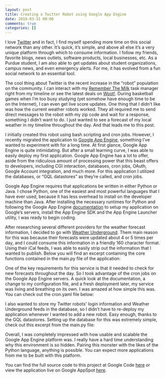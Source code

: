 ```yaml
---
layout: post
title: Creating a Twitter Robot using Google App Engine
date: 2010-03-31 00:00
comments: true
categories: []
---
```

<p>I love <a href="http://www.twitter.com/" target="_blank">Twitter</a> and in fact, I find myself spending more time on this social network than any other. It&rsquo;s quick, it&rsquo;s simple, and above all else it&rsquo;s a very unique platform through which to consume information. I follow my friends, favorite blogs, news outlets, software products, local businesses, etc. As a Purdue student, I am also able to get updates about student organizations, campus news, and even emergency alerts. For me, it has evolved from a fun social network to an essential tool.</p>

<p>The cool thing about Twitter is the recent increase in the &ldquo;robot&rdquo; population on the community. I can interact with my <a href="http://www.rememberthemilk.com/" target="_blank">Remember The Milk</a> task manager right from my timeline or see the latest deals on <a href="http://www.woot.com/" target="_blank">Woot!</a>. During basketball games when I&rsquo;m too busy studying (yet somehow have enough time to be on the Internet), I can even get live score updates. One thing that I didn&rsquo;t like was how the current weather robots worked. They all required me to send direct messages to the robot with my zip code and wait for a response, something I didn&rsquo;t want to do. I just wanted to see a forecast of my local weather in my timeline throughout the day. And that leads me to this post.</p>

<p>I initially created this robot using bash scripting and cron jobs. However, I recently migrated the application to <a href="http://appengine.google.com/" target="_blank">Google App Engine</a>, something I&rsquo;ve wanted to experiment with for a long time. At first glance, Google App Engine is quite intimidating. But after a small learning curve, I was able to easily deploy my first application. Google App Engine has a lot to offer, aside from the ridiculous amount of processing power that this beast offers to developers, including CGI interaction, databases, cron jobs, OAuth, Google Account integration, and much more. For this application I utilized the databases, or &ldquo;GQL datastores&rdquo; as they&rsquo;re called, and cron jobs.</p>

<p>Google App Engine requires that applications be written in either Python or Java. I chose Python, one of the easiest and most powerful languages that I have ever used, because it has less overhead to install on the developer machine than Java. After installing the necessary runtimes for Python and following the Google App Engine <a href="http://code.google.com/appengine/docs/python/overview.html" target="_blank">documentation</a> to setup my application on Google&rsquo;s servers, install the App Engine SDK and the App Engine Launcher utility, I was ready to begin coding.</p>

<p>After researching several different providers for the weather forecast information, I decided to go with <a href="http://www.wunderground.com/" target="_blank">Weather Underground</a>. Them main reason for this was because their forecasts were updated about 4 or 5 times per day, and I could consume this information in a friendly 160 character format. Using their iCal feeds, I was able to easily strip out the information that I wanted to publish. Below you will find an excerpt containing the core functions contained in the main.py file of the application:</p>

<script src="https://gist.github.com/1273130.js"> </script>


<p>One of the key requirements for this service is that it needed to check for new forecasts throughout the day. So I took advantage of the cron jobs on the Google App Engine servers. A quick look at the documentation, a change to my configuration file, and a fresh deployment later, my service was living and breathing on its own. I was amazed at how simple this was. You can check out the cron.yaml file below:</p>

<script src="https://gist.github.com/1273131.js"> </script>


<p>I also wanted to store my Twitter robots' login information and Weather Underground feeds in the database, so I didn&rsquo;t have to re-deploy my application whenever I wanted to add a new robot. Easy enough, thanks to the GQL datastores. Setting up the database for this was extremely simple, check out this excerpt from the main.py file:</p>

<script src="https://gist.github.com/1273132.js"> </script>


<p>Overall, I was completely impressed with how usable and scalable the Google App Engine platform was. I really have a hard time understanding why this environment is so hidden. Pairing this monster with the likes of the Python language, anything is possible. You can expect more applications from me to be built with this platform.</p>

<p>You can find the full source code to this project at Google Code <a href="http://code.google.com/p/tweatherbot" target="_blank">here</a> or view the application live on Google AppSpot <a href="http://tweatherbot.appspot.com/" target="_blank">here</a>.</p>
